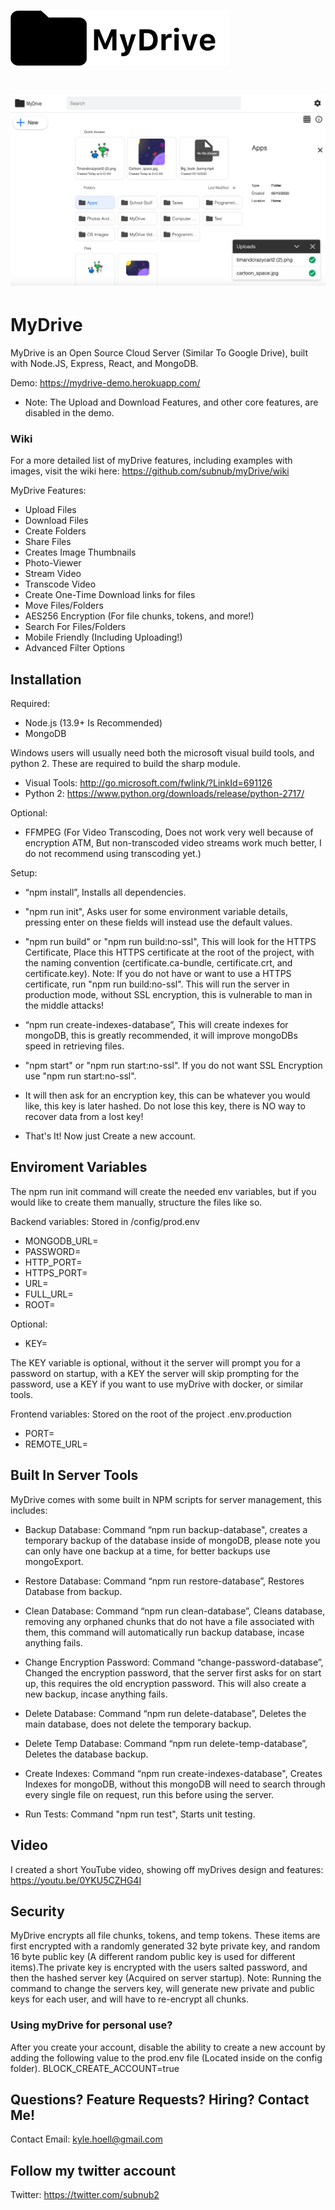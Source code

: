 # ![MyDrive Logo](github_images/mydrivelogogit.png)

# ![MyDrive Homepage](github_images/mydrivehome.png)

# MyDrive

MyDrive is an Open Source Cloud Server (Similar To Google Drive), built with Node.JS, Express, React, and MongoDB.

Demo: https://mydrive-demo.herokuapp.com/
- Note: The Upload and Download Features, and other core features, are disabled in the demo. 

### Wiki

For a more detailed list of myDrive features, including examples with images, visit the wiki here: https://github.com/subnub/myDrive/wiki

MyDrive Features:

- Upload Files
- Download Files
- Create Folders
- Share Files
- Creates Image Thumbnails
- Photo-Viewer
- Stream Video
- Transcode Video
- Create One-Time Download links for files
- Move Files/Folders
- AES256 Encryption (For file chunks, tokens, and more!)
- Search For Files/Folders
- Mobile Friendly (Including Uploading!)
- Advanced Filter Options

## Installation

Required:
- Node.js (13.9+ Is Recommended)
- MongoDB

Windows users will usually need both the microsoft visual build tools, and python 2. These are required to build the sharp module.
- Visual Tools: http://go.microsoft.com/fwlink/?LinkId=691126
- Python 2: https://www.python.org/downloads/release/python-2717/

Optional:
- FFMPEG (For Video Transcoding, Does not work very well because of encryption ATM, But non-transcoded video streams work much better, I do not recommend using transcoding yet.)

Setup:
- “npm install”, Installs all dependencies. 

- "npm run init", Asks user for some environment variable details, pressing enter on these fields will instead use the default values. 

- "npm run build" or "npm run build:no-ssl", This will look for the HTTPS Certificate, Place this HTTPS certificate at the root of the project, with the naming convention (certificate.ca-bundle, certificate.crt, and certificate.key). 
Note: If you do not have or want to use a HTTPS certificate, run "npm run build:no-ssl". This will run the server in production mode, without SSL encryption, this is vulnerable to man in the middle attacks!

- “npm run create-indexes-database”, This will create indexes for mongoDB, this is greatly recommended, it will improve mongoDBs speed in retrieving files. 

- "npm start" or "npm run start:no-ssl". If you do not want SSL Encryption use "npm run start:no-ssl".

- It will then ask for an encryption key, this can be whatever you would like, this key is later hashed. Do not lose this key, there is NO way to recover data from a lost key!

- That's It! Now just Create a new account.

## Enviroment Variables

The npm run init command will create the needed env variables, but if you would like to create them manually, structure the files like so.

Backend variables: Stored in /config/prod.env

- MONGODB_URL=
- PASSWORD=
- HTTP_PORT=
- HTTPS_PORT=
- URL=
- FULL_URL=
- ROOT=

Optional:
- KEY=

The KEY variable is optional, without it the server will prompt you for a password on startup, with a KEY the server will skip prompting for the password, use a KEY if you want to use myDrive with docker, or similar tools.

Frontend variables: Stored on the root of the project .env.production 

- PORT=
- REMOTE_URL=

## Built In Server Tools

MyDrive comes with some built in NPM scripts for server management, this includes:
- Backup Database: Command “npm run backup-database", creates a temporary backup of the database inside of mongoDB, please note you can only have one backup at a time, for better backups use mongoExport. 

- Restore Database: Command “npm run restore-database”, Restores Database from backup. 

- Clean Database: Command “npm run clean-database”, Cleans database, removing any orphaned chunks that do not have a file associated with them, this command will automatically run backup database, incase anything fails. 

- Change Encryption Password: Command “change-password-database”, Changed the encryption password, that the server first asks for on start up, this requires the old encryption password. This will also create a new backup, incase anything fails.

- Delete Database: Command “npm run delete-database”, Deletes the main database, does not delete the temporary backup.

- Delete Temp Database: Command “npm run delete-temp-database”, Deletes the database backup. 

- Create Indexes: Command “npm run create-indexes-database", Creates Indexes for mongoDB, without this mongoDB will need to search through every single file on request, run this before using the server. 

- Run Tests: Command "npm run test", Starts unit testing.

## Video
I created a short YouTube video, showing off myDrives design and features: https://youtu.be/0YKU5CZHG4I

## Security 
MyDrive encrypts all file chunks, tokens, and temp tokens. These items are first encrypted with a randomly generated 32 byte private key, and random 16 byte public key (A different random public key is used for different items).The private key is encrypted with the users salted password, and then the hashed server key (Acquired on server startup). Note: Running the command to change the servers key, will generate new private and public keys for each user, and will have to re-encrypt all chunks. 

### Using myDrive for personal use?
After you create your account, disable the ability to create a new account by adding the following value to the prod.env file (Located inside on the config folder).
BLOCK_CREATE_ACCOUNT=true

## Questions? Feature Requests? Hiring? Contact Me!
Contact Email: kyle.hoell@gmail.com

## Follow my twitter account 
Twitter: https://twitter.com/subnub2



